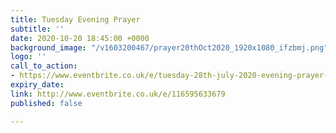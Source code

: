 ```yaml
---
title: Tuesday Evening Prayer
subtitle: ''
date: 2020-10-20 18:45:00 +0000
background_image: "/v1603200467/prayer20thOct2020_1920x1080_ifzbmj.png"
logo: ''
call_to_action:
- https://www.eventbrite.co.uk/e/tuesday-28th-july-2020-evening-prayer-tickets-114649335248
expiry_date: 
link: http://www.eventbrite.co.uk/e/116595633679
published: false

---
```

